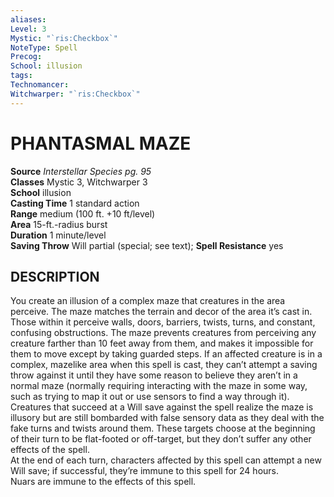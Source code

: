 ```yaml
---
aliases: 
Level: 3
Mystic: "`ris:Checkbox`"
NoteType: Spell
Precog: 
School: illusion 
tags: 
Technomancer: 
Witchwarper: "`ris:Checkbox`"
---
```

# PHANTASMAL MAZE

**Source** _Interstellar Species pg. 95_  
**Classes** Mystic 3, Witchwarper 3  
**School** illusion  
**Casting Time** 1 standard action  
**Range** medium (100 ft. +10 ft/level)  
**Area** 15-ft.-radius burst  
**Duration** 1 minute/level  
**Saving Throw** Will partial (special; see text); **Spell Resistance** yes

## DESCRIPTION

You create an illusion of a complex maze that creatures in the area perceive. The maze matches the terrain and decor of the area it’s cast in. Those within it perceive walls, doors, barriers, twists, turns, and constant, confusing obstructions. The maze prevents creatures from perceiving any creature farther than 10 feet away from them, and makes it impossible for them to move except by taking guarded steps. If an affected creature is in a complex, mazelike area when this spell is cast, they can’t attempt a saving throw against it until they have some reason to believe they aren’t in a normal maze (normally requiring interacting with the maze in some way, such as trying to map it out or use sensors to find a way through it). Creatures that succeed at a Will save against the spell realize the maze is illusory but are still bombarded with false sensory data as they deal with the fake turns and twists around them. These targets choose at the beginning of their turn to be flat-footed or off-target, but they don’t suffer any other effects of the spell.  
At the end of each turn, characters affected by this spell can attempt a new Will save; if successful, they’re immune to this spell for 24 hours.  
Nuars are immune to the effects of this spell.